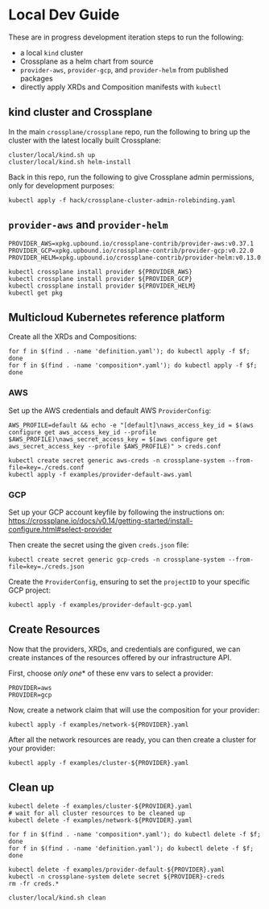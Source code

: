 # Local Dev Guide

These are in progress development iteration steps to run the following:

* a local `kind` cluster
* Crossplane as a helm chart from source
* `provider-aws`, `provider-gcp`, and `provider-helm` from published packages
* directly apply XRDs and Composition manifests with `kubectl`

## kind cluster and Crossplane

In the main `crossplane/crossplane` repo, run the following to bring up the cluster with the latest
locally built Crossplane:

```console
cluster/local/kind.sh up
cluster/local/kind.sh helm-install
```

Back in this repo, run the following to give Crossplane admin permissions, only for development purposes:

```console
kubectl apply -f hack/crossplane-cluster-admin-rolebinding.yaml
```

## `provider-aws` and `provider-helm`

```console
PROVIDER_AWS=xpkg.upbound.io/crossplane-contrib/provider-aws:v0.37.1
PROVIDER_GCP=xpkg.upbound.io/crossplane-contrib/provider-gcp:v0.22.0
PROVIDER_HELM=xpkg.upbound.io/crossplane-contrib/provider-helm:v0.13.0

kubectl crossplane install provider ${PROVIDER_AWS}
kubectl crossplane install provider ${PROVIDER_GCP}
kubectl crossplane install provider ${PROVIDER_HELM}
kubectl get pkg
```

## Multicloud Kubernetes reference platform

Create all the XRDs and Compositions:

```console
for f in $(find . -name 'definition.yaml'); do kubectl apply -f $f; done
for f in $(find . -name 'composition*.yaml'); do kubectl apply -f $f; done
```

### AWS

Set up the AWS credentials and default AWS `ProviderConfig`:

```console
AWS_PROFILE=default && echo -e "[default]\naws_access_key_id = $(aws configure get aws_access_key_id --profile $AWS_PROFILE)\naws_secret_access_key = $(aws configure get aws_secret_access_key --profile $AWS_PROFILE)" > creds.conf
```

```console
kubectl create secret generic aws-creds -n crossplane-system --from-file=key=./creds.conf
kubectl apply -f examples/provider-default-aws.yaml
```

### GCP

Set up your GCP account keyfile by following the instructions on:
https://crossplane.io/docs/v0.14/getting-started/install-configure.html#select-provider

Then create the secret using the given `creds.json` file:

```console
kubectl create secret generic gcp-creds -n crossplane-system --from-file=key=./creds.json
```

Create the `ProviderConfig`, ensuring to set the `projectID` to your specific GCP project:

```console
kubectl apply -f examples/provider-default-gcp.yaml
```

## Create Resources

Now that the providers, XRDs, and credentials are configured, we can create instances of the resources offered by our infrastructure API.

First, choose *only one** of these env vars to select a provider:

```console
PROVIDER=aws
PROVIDER=gcp
```

Now, create a network claim that will use the composition for your provider:

```console
kubectl apply -f examples/network-${PROVIDER}.yaml
```

After all the network resources are ready, you can then create a cluster for your provider:

```console
kubectl apply -f examples/cluster-${PROVIDER}.yaml
```

## Clean up

```console
kubectl delete -f examples/cluster-${PROVIDER}.yaml
# wait for all cluster resources to be cleaned up
kubectl delete -f examples/network-${PROVIDER}.yaml

for f in $(find . -name 'composition*.yaml'); do kubectl delete -f $f; done
for f in $(find . -name 'definition.yaml'); do kubectl delete -f $f; done

kubectl delete -f examples/provider-default-${PROVIDER}.yaml
kubectl -n crossplane-system delete secret ${PROVIDER}-creds
rm -fr creds.*

cluster/local/kind.sh clean
```
